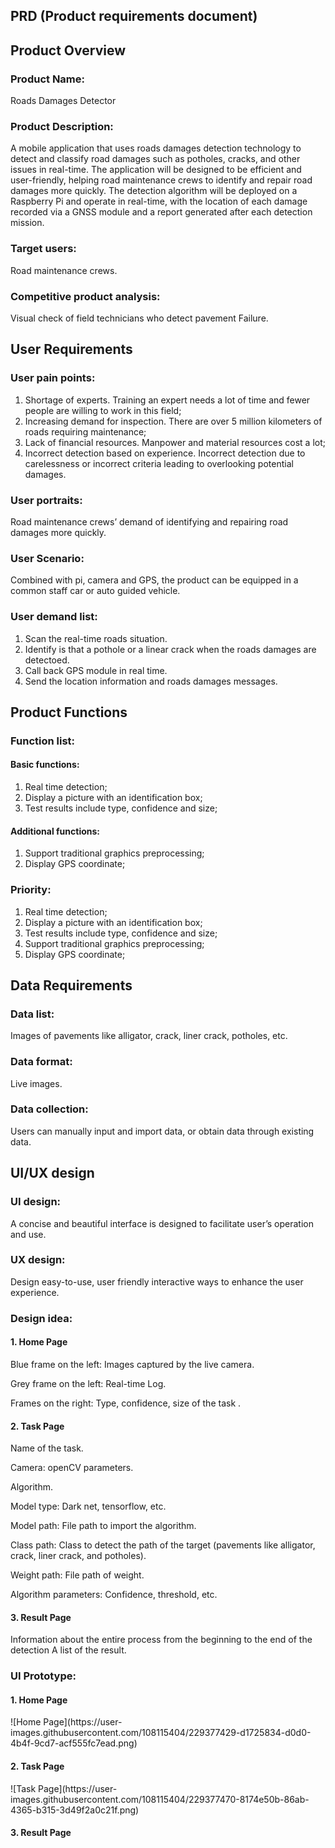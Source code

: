 ## PRD (Product requirements document)
## Product Overview
### Product Name: 
Roads Damages Detector
### Product Description: 
A mobile application that uses roads damages detection technology to detect and classify road damages such as potholes, cracks, and other issues in real-time. The application will be designed to be efficient and user-friendly, helping road maintenance crews to identify and repair road damages more quickly. The detection algorithm will be deployed on a Raspberry Pi and operate in real-time, with the location of each damage recorded via a GNSS module and a report generated after each detection mission.
### Target users: 
Road maintenance crews.
### Competitive product analysis: 
Visual check of field technicians who detect pavement Failure. 

## User Requirements
### User pain points:
1. Shortage of experts. Training an expert needs a lot of time and fewer people are willing to work in this field; 
2. Increasing demand for inspection. There are over 5 million kilometers of roads requiring maintenance; 
3. Lack of financial resources. Manpower and material resources cost a lot; 
4. Incorrect detection based on experience. Incorrect detection due to carelessness or incorrect criteria leading to overlooking potential damages.
### User portraits: 
Road maintenance crews’ demand of identifying and repairing road damages more quickly.
### User Scenario: 
Combined with pi, camera and GPS, the product can be equipped in a common staff car or auto guided vehicle.
### User demand list: 
1. Scan the real-time roads situation. 
2. Identify is that a pothole or a linear crack when the roads damages are detectoed. 
3. Call back GPS module in real time. 
4. Send the location information and roads damages messages.

## Product Functions
### Function list: 
#### Basic functions:
1. Real time detection;
2. Display a picture with an identification box;
3. Test results include type, confidence and size;
#### Additional functions:
1. Support traditional graphics preprocessing;
2. Display GPS coordinate;
### Priority: 
1. Real time detection;
2. Display a picture with an identification box;
3. Test results include type, confidence and size;
4. Support traditional graphics preprocessing; 
5. Display GPS coordinate;

## Data Requirements
### Data list: 
Images of pavements like alligator, crack, liner crack, potholes, etc.
### Data format: 
Live images.
### Data collection: 
Users can manually input and import data, or obtain data through existing data.

## UI/UX design
### UI design: 
A concise and beautiful interface is designed to facilitate user’s operation and use.
### UX design: 
Design easy-to-use, user friendly interactive ways to enhance the user experience.
### Design idea:
#### 1. Home Page
Blue frame on the left: Images captured by the live camera.

Grey frame on the left: Real-time Log.

Frames on the right: Type, confidence, size of the task .
#### 2. Task Page
Name of the task.

Camera: openCV parameters.

Algorithm.

Model type: Dark net, tensorflow, etc.

Model path: File path to import the algorithm.

Class path: Class to detect the path of the target (pavements like alligator, crack, liner crack, and potholes).

Weight path: File path of weight.

Algorithm parameters: Confidence, threshold, etc.

#### 3. Result Page
Information about the entire process from the beginning to the end of the detection
A list of the result.

### UI Prototype:
#### 1. Home Page
<div align="left">
  ![Home Page](https://user-images.githubusercontent.com/108115404/229377429-d1725834-d0d0-4b4f-9cd7-acf555fc7ead.png)
</div>

#### 2. Task Page
<div align="left">
  ![Task Page](https://user-images.githubusercontent.com/108115404/229377470-8174e50b-86ab-4365-b315-3d49f2a0c21f.png)

</div>

#### 3. Result Page
